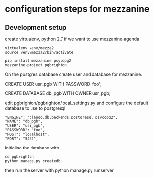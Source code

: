 configuration steps for mezzanine
=================================

Development setup
-----------------

create virtualenv, python 2.7 if we want to use mezzanine-agenda

    virtualenv venv/mezza2
    source venv/mezza2/bin/activate

    pip install mezzanine psycopg2
    mezzanine-project pgbrighton

On the postgres database create user and database for mezzanine.

CREATE USER usr_pgb WITH PASSWORD 'foo';

CREATE DATABASE db_pgb WITH OWNER usr_pgb;

edit pgbrighton/pgbrighton/local_settings.py
and configure the default database to use to postgresql

    "ENGINE": "django.db.backends.postgresql_psycopg2",
    "NAME": "db_pgb",
    "USER": "usr_pgb",
    "PASSWORD": "foo",
    "HOST": "localhost",
    "PORT": "5432",
    
initialise the database with

    cd pgbrighton
    python manage.py createdb
    
then run the server with 
    python manage.py runserver